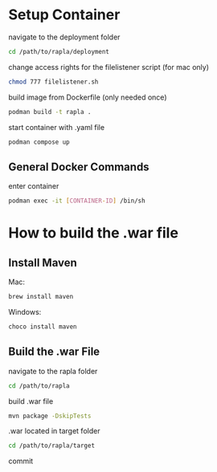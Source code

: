 # Setup Container

navigate to the deployment folder

```bash
cd /path/to/rapla/deployment
```

change access rights for the filelistener script (for mac only)

```bash
chmod 777 filelistener.sh
```

build image from Dockerfile (only needed once)

```bash
podman build -t rapla .
```

start container with .yaml file

```bash
podman compose up
```

## General Docker Commands

enter container

```bash
podman exec -it [CONTAINER-ID] /bin/sh
```

# How to build the .war file

## Install Maven

Mac:

```bash
brew install maven
```

Windows:

```bash
choco install maven
```

## Build the .war File

navigate to the rapla folder

```bash
cd /path/to/rapla
```

build .war file

```bash
mvn package -DskipTests
```

.war located in target folder

```bash
cd /path/to/rapla/target
```

commit
